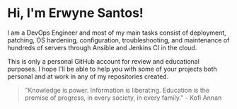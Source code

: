 # Hi, I'm Erwyne Santos!

I am a DevOps Engineer and most of my main tasks consist of deployment, patching, OS hardening, configuration, troubleshooting, and maintenance of hundreds of servers through Ansible and Jenkins CI in the cloud.  

This is only a personal GitHub account for review and educational purposes. I hope I'll be able to help you with some of your projects both personal and at work in any of my repositories created.

> "Knowledge is power. Information is liberating. Education is the premise of progress, in every society, in every family." - Kofi Annan

<!---
erwynesantos/erwynesantos is a ✨ special ✨ repository because its `README.md` (this file) appears on your GitHub profile.
You can click the Preview link to take a look at your changes.
--->
